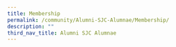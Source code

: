 ```yaml
---
title: Membership
permalink: /community/Alumni-SJC-Alumnae/Membership/
description: ""
third_nav_title: Alumni SJC Alumnae
---
```


